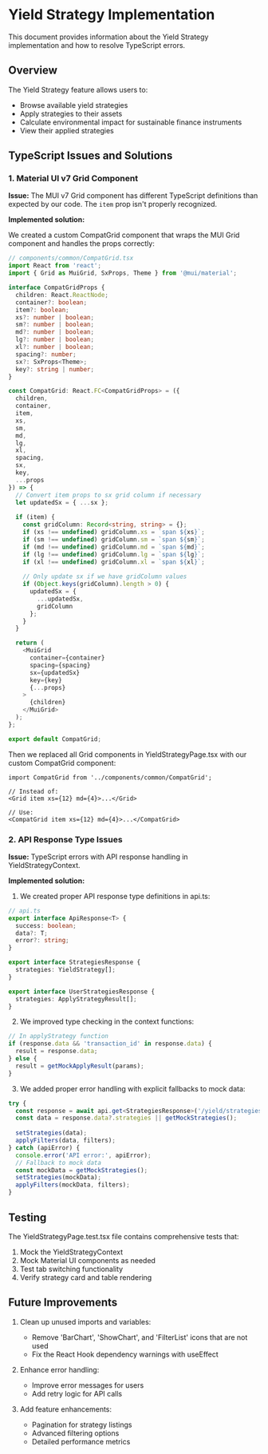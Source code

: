 # Yield Strategy Implementation

This document provides information about the Yield Strategy implementation and how to resolve TypeScript errors.

## Overview

The Yield Strategy feature allows users to:
- Browse available yield strategies
- Apply strategies to their assets
- Calculate environmental impact for sustainable finance instruments
- View their applied strategies

## TypeScript Issues and Solutions

### 1. Material UI v7 Grid Component

**Issue:** The MUI v7 Grid component has different TypeScript definitions than expected by our code. The `item` prop isn't properly recognized.

**Implemented solution:**

We created a custom CompatGrid component that wraps the MUI Grid component and handles the props correctly:

```typescript
// components/common/CompatGrid.tsx
import React from 'react';
import { Grid as MuiGrid, SxProps, Theme } from '@mui/material';

interface CompatGridProps {
  children: React.ReactNode;
  container?: boolean;
  item?: boolean;
  xs?: number | boolean;
  sm?: number | boolean;
  md?: number | boolean;
  lg?: number | boolean;
  xl?: number | boolean;
  spacing?: number;
  sx?: SxProps<Theme>;
  key?: string | number;
}

const CompatGrid: React.FC<CompatGridProps> = ({
  children,
  container,
  item,
  xs,
  sm,
  md,
  lg,
  xl,
  spacing,
  sx,
  key,
  ...props
}) => {
  // Convert item props to sx grid column if necessary
  let updatedSx = { ...sx };
  
  if (item) {
    const gridColumn: Record<string, string> = {};
    if (xs !== undefined) gridColumn.xs = `span ${xs}`;
    if (sm !== undefined) gridColumn.sm = `span ${sm}`;
    if (md !== undefined) gridColumn.md = `span ${md}`;
    if (lg !== undefined) gridColumn.lg = `span ${lg}`;
    if (xl !== undefined) gridColumn.xl = `span ${xl}`;
    
    // Only update sx if we have gridColumn values
    if (Object.keys(gridColumn).length > 0) {
      updatedSx = { 
        ...updatedSx,
        gridColumn
      };
    }
  }

  return (
    <MuiGrid
      container={container}
      spacing={spacing}
      sx={updatedSx}
      key={key}
      {...props}
    >
      {children}
    </MuiGrid>
  );
};

export default CompatGrid;
```

Then we replaced all Grid components in YieldStrategyPage.tsx with our custom CompatGrid component:

```tsx
import CompatGrid from '../components/common/CompatGrid';

// Instead of:
<Grid item xs={12} md={4}>...</Grid>

// Use:
<CompatGrid item xs={12} md={4}>...</CompatGrid>
```

### 2. API Response Type Issues

**Issue:** TypeScript errors with API response handling in YieldStrategyContext.

**Implemented solution:**

1. We created proper API response type definitions in api.ts:

```typescript
// api.ts
export interface ApiResponse<T> {
  success: boolean;
  data?: T;
  error?: string;
}

export interface StrategiesResponse {
  strategies: YieldStrategy[];
}

export interface UserStrategiesResponse {
  strategies: ApplyStrategyResult[];
}
```

2. We improved type checking in the context functions:

```typescript
// In applyStrategy function
if (response.data && 'transaction_id' in response.data) {
  result = response.data;
} else {
  result = getMockApplyResult(params);
}
```

3. We added proper error handling with explicit fallbacks to mock data:

```typescript
try {
  const response = await api.get<StrategiesResponse>('/yield/strategies');
  const data = response.data?.strategies || getMockStrategies();
  
  setStrategies(data);
  applyFilters(data, filters);
} catch (apiError) {
  console.error('API error:', apiError);
  // Fallback to mock data
  const mockData = getMockStrategies();
  setStrategies(mockData);
  applyFilters(mockData, filters);
}
```

## Testing

The YieldStrategyPage.test.tsx file contains comprehensive tests that:
1. Mock the YieldStrategyContext
2. Mock Material UI components as needed
3. Test tab switching functionality
4. Verify strategy card and table rendering

## Future Improvements

1. Clean up unused imports and variables:
   - Remove 'BarChart', 'ShowChart', and 'FilterList' icons that are not used
   - Fix the React Hook dependency warnings with useEffect

2. Enhance error handling:
   - Improve error messages for users
   - Add retry logic for API calls

3. Add feature enhancements:
   - Pagination for strategy listings
   - Advanced filtering options
   - Detailed performance metrics 